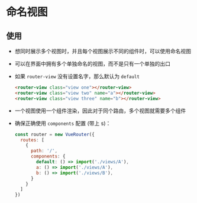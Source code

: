 # 命名视图

## 使用

+ 想同时展示多个视图时，并且每个视图展示不同的组件时，可以使用命名视图

+ 可以在界面中拥有多个单独命名的视图，而不是只有一个单独的出口

+ 如果 `router-view` 没有设置名字，那么默认为 `default`

  ```html
  <router-view class="view one"></router-view>
  <router-view class="view two" name="a"></router-view>
  <router-view class="view three" name="b"></router-view>
  ```

+ 一个视图使用一个组件渲染，因此对于同个路由，多个视图就需要多个组件

+ 确保正确使用 `components` 配置 (带上 s)：

  ```js
  const router = new VueRouter({
    routes: [
      {
        path: '/',
        components: {
          default: () => import('./views/A'),
          a: () => import('./views/A'),
          b: () => import('./views/B'),
        }
      }
    ]
  })
  ```
